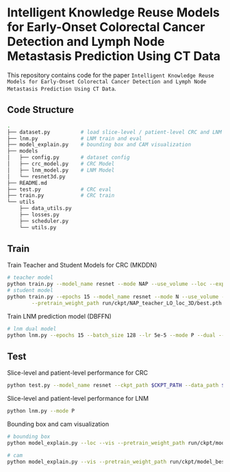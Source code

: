 # Intelligent Knowledge Reuse Models for Early-Onset Colorectal Cancer Detection and Lymph Node Metastasis Prediction Using CT Data

This repository contains code for the paper `Intelligent Knowledge Reuse Models for Early-Onset Colorectal Cancer Detection and Lymph Node Metastasis Prediction Using CT Data`.

## Code Structure

```bash
.
├── dataset.py          # load slice-level / patient-level CRC and LNM dataset  
├── lnm.py              # LNM train and eval  
├── model_explain.py    # bounding box and CAM visualization 
├── models
│   ├── config.py       # dataset config
│   ├── crc_model.py    # CRC Model 
│   ├── lnm_model.py    # LNM Model 
│   └── resnet3d.py
├── README.md
├── test.py             # CRC eval
├── train.py            # CRC train
└── utils   
    ├── data_utils.py  
    ├── losses.py
    ├── scheduler.py
    └── utils.py        
```

## Train 

Train Teacher and Student Models for CRC (MKDDN)

```bash
# teacher model
python train.py --model_name resnet --mode NAP --use_volume --loc --exp_name NAP_teacher_LO_loc_3D 
# student model
python train.py --epochs 15 --model_name resnet --mode N --use_volume --loc \
        --pretrain_weight_path run/ckpt/NAP_teacher_LO_loc_3D/best.pth --exp_name N_student_EO_loc_3D 
```

Train LNM prediction model (DBFFN)

```bash
# lnm dual model
python lnm.py --epochs 15 --batch_size 128 --lr 5e-5 --mode P --dual --exp_name PDual
```

## Test

Slice-level and patient-level performance for CRC

```bash
python test.py --model_name resnet --ckpt_path $CKPT_PATH --data_path $DATA_PATH --use_volume --loc --eval_individual_models 
```

Slice-level and patient-level performance for LNM

```bash
python lnm.py --mode P
```

Bounding box and cam visualization

```bash
# bounding box 
python model_explain.py --loc --vis --pretrain_weight_path run/ckpt/model_best.pth

# cam
python model_explain.py --vis --pretrain_weight_path run/ckpt/model_best.pth
```